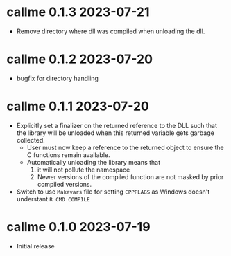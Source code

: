 
# callme 0.1.3  2023-07-21

* Remove directory where dll was compiled when unloading the dll.

# callme 0.1.2  2023-07-20

* bugfix for directory handling

# callme 0.1.1  2023-07-20

* Explicitly set a finalizer on the returned reference to the DLL such that 
  the library will be unloaded when this returned variable gets garbage collected.
    * User must now keep a reference to the returned object to ensure the 
      C functions remain available.
    * Automatically unloading the library means that
        1. it will not pollute the namespace
        2. Newer versions of the compiled function are not masked by 
           prior compiled versions.
* Switch to use `Makevars` file for setting `CPPFLAGS` as Windows doesn't 
  understant `R CMD COMPILE`



# callme 0.1.0  2023-07-19

* Initial release
